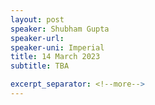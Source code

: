```yaml
---
layout: post
speaker: Shubham Gupta
speaker-url: 
speaker-uni: Imperial
title: 14 March 2023
subtitle: TBA

excerpt_separator: <!--more-->
---
```


<!--more-->
